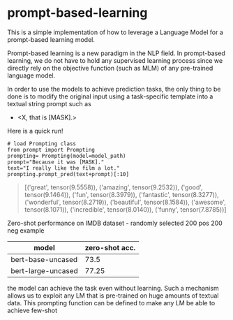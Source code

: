 # prompt-based-learning

This is a simple implementation of how to leverage a Language Model for a prompt-based learning model.

Prompt-based learning is a new paradigm in the NLP field. In prompt-based learning, we do not have to hold any supervised learning process since we directly rely on the objective function (such as MLM) of any pre-trained language model. 

In order to use the models to achieve prediction tasks, the only thing to be done is to modify the original input<X> using a task-specific template into a textual string prompt such as
  * <X, that is [MASK].> 
 
 Here is a quick run!
 
 ```
# load Prompting class
from prompt import Prompting
prompting= Prompting(model=model_path)
prompt="Because it was [MASK]."
text="I really like the film a lot."
prompting.prompt_pred(text+prompt)[:10]
```
> [('great', tensor(9.5558)),
 ('amazing', tensor(9.2532)),
 ('good', tensor(9.1464)),
 ('fun', tensor(8.3979)),
 ('fantastic', tensor(8.3277)),
 ('wonderful', tensor(8.2719)),
 ('beautiful', tensor(8.1584)),
 ('awesome', tensor(8.1071)),
 ('incredible', tensor(8.0140)),
 ('funny', tensor(7.8785))]

 
Zero-shot performance on IMDB dataset - randomly selected 200 pos 200 neg example
 

model | zero-shot acc.
---|---
bert-base-uncased|73.5
bert-large-uncased | 77.25
 
the model can achieve the task even without learning.  Such a mechanism allows us to exploit any LM that is pre-trained on huge amounts of textual data. This prompting function can be defined to make any LM be able to achieve few-shot
